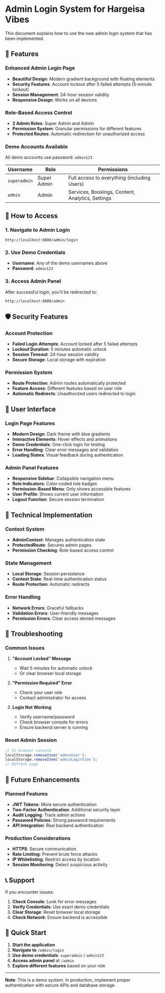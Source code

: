 # Admin Login System for Hargeisa Vibes

This document explains how to use the new admin login system that has been implemented.

## 🚀 **Features**

### **Enhanced Admin Login Page**
- **Beautiful Design**: Modern gradient background with floating elements
- **Security Features**: Account lockout after 5 failed attempts (5-minute lockout)
- **Session Management**: 24-hour session validity
- **Responsive Design**: Works on all devices

### **Role-Based Access Control**
- **2 Admin Roles**: Super Admin and Admin
- **Permission System**: Granular permissions for different features
- **Protected Routes**: Automatic redirection for unauthorized access

### **Demo Accounts Available**
All demo accounts use password: `admin123`

| Username | Role | Permissions |
|----------|------|-------------|
| `superadmin` | Super Admin | Full access to everything (including Users) |
| `admin` | Admin | Services, Bookings, Content, Analytics, Settings |

## 🔐 **How to Access**

### **1. Navigate to Admin Login**
```
http://localhost:8080/admin/login
```

### **2. Use Demo Credentials**
- **Username**: Any of the demo usernames above
- **Password**: `admin123`

### **3. Access Admin Panel**
After successful login, you'll be redirected to:
```
http://localhost:8080/admin
```

## 🛡️ **Security Features**

### **Account Protection**
- **Failed Login Attempts**: Account locked after 5 failed attempts
- **Lockout Duration**: 5 minutes automatic unlock
- **Session Timeout**: 24-hour session validity
- **Secure Storage**: Local storage with expiration

### **Permission System**
- **Route Protection**: Admin routes automatically protected
- **Feature Access**: Different features based on user role
- **Automatic Redirects**: Unauthorized users redirected to login

## 📱 **User Interface**

### **Login Page Features**
- **Modern Design**: Dark theme with blue gradients
- **Interactive Elements**: Hover effects and animations
- **Demo Credentials**: One-click login for testing
- **Error Handling**: Clear error messages and validation
- **Loading States**: Visual feedback during authentication

### **Admin Panel Features**
- **Responsive Sidebar**: Collapsible navigation menu
- **Role Indicators**: Color-coded role badges
- **Permission-Based Menu**: Only shows accessible features
- **User Profile**: Shows current user information
- **Logout Function**: Secure session termination

## 🔧 **Technical Implementation**

### **Context System**
- **AdminContext**: Manages authentication state
- **ProtectedRoute**: Secures admin pages
- **Permission Checking**: Role-based access control

### **State Management**
- **Local Storage**: Session persistence
- **Context State**: Real-time authentication status
- **Route Protection**: Automatic redirects

### **Error Handling**
- **Network Errors**: Graceful fallbacks
- **Validation Errors**: User-friendly messages
- **Permission Errors**: Clear access denied messages

## 🚨 **Troubleshooting**

### **Common Issues**

1. **"Account Locked" Message**
   - Wait 5 minutes for automatic unlock
   - Or clear browser local storage

2. **"Permission Required" Error**
   - Check your user role
   - Contact administrator for access

3. **Login Not Working**
   - Verify username/password
   - Check browser console for errors
   - Ensure backend server is running

### **Reset Admin Session**
```javascript
// In browser console
localStorage.removeItem('adminUser');
localStorage.removeItem('adminLoginTime');
// Refresh page
```

## 🔄 **Future Enhancements**

### **Planned Features**
- **JWT Tokens**: More secure authentication
- **Two-Factor Authentication**: Additional security layer
- **Audit Logging**: Track admin actions
- **Password Policies**: Strong password requirements
- **API Integration**: Real backend authentication

### **Production Considerations**
- **HTTPS**: Secure communication
- **Rate Limiting**: Prevent brute force attacks
- **IP Whitelisting**: Restrict access by location
- **Session Monitoring**: Detect suspicious activity

## 📞 **Support**

If you encounter issues:

1. **Check Console**: Look for error messages
2. **Verify Credentials**: Use exact demo credentials
3. **Clear Storage**: Reset browser local storage
4. **Check Network**: Ensure backend is accessible

## 🎯 **Quick Start**

1. **Start the application**
2. **Navigate to** `/admin/login`
3. **Use demo credentials**: `superadmin` / `admin123`
4. **Access admin panel** at `/admin`
5. **Explore different features** based on your role

---

**Note**: This is a demo system. In production, implement proper authentication with secure APIs and database storage.
